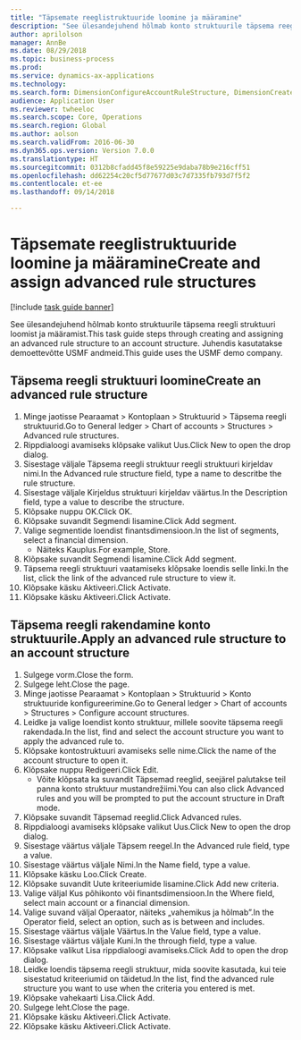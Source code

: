 ```yaml
--- 
title: "Täpsemate reeglistruktuuride loomine ja määramine"
description: "See ülesandejuhend hõlmab konto struktuurile täpsema reegli struktuuri loomist ja määramist."
author: aprilolson
manager: AnnBe
ms.date: 08/29/2018
ms.topic: business-process
ms.prod: 
ms.service: dynamics-ax-applications
ms.technology: 
ms.search.form: DimensionConfigureAccountRuleStructure, DimensionCreateAccountRuleStructure, DimensionHierarchyAddLevel, DimensionHierarchyConstraintActivate, DimensionConfigureAccountStructure, DimensionConfigureAccountRule, DimensionCreateAccountRule, DimensionSelectAccountRuleStructure
audience: Application User
ms.reviewer: twheeloc
ms.search.scope: Core, Operations
ms.search.region: Global
ms.author: aolson
ms.search.validFrom: 2016-06-30
ms.dyn365.ops.version: Version 7.0.0
ms.translationtype: HT
ms.sourcegitcommit: 0312b8cfadd45f8e59225e9daba78b9e216cff51
ms.openlocfilehash: dd62254c20cf5d77677d03c7d7335fb793d7f5f2
ms.contentlocale: et-ee
ms.lasthandoff: 09/14/2018

---
```

# <a name="create-and-assign-advanced-rule-structures"></a><span data-ttu-id="95da2-103">Täpsemate reeglistruktuuride loomine ja määramine</span><span class="sxs-lookup"><span data-stu-id="95da2-103">Create and assign advanced rule structures</span></span>

[!include [task guide banner](../../includes/task-guide-banner.md)]

<span data-ttu-id="95da2-104">See ülesandejuhend hõlmab konto struktuurile täpsema reegli struktuuri loomist ja määramist.</span><span class="sxs-lookup"><span data-stu-id="95da2-104">This task guide steps through creating and assigning an advanced rule structure to an account structure.</span></span> <span data-ttu-id="95da2-105">Juhendis kasutatakse demoettevõtte USMF andmeid.</span><span class="sxs-lookup"><span data-stu-id="95da2-105">This guide uses the USMF demo company.</span></span>


## <a name="create-an-advanced-rule-structure"></a><span data-ttu-id="95da2-106">Täpsema reegli struktuuri loomine</span><span class="sxs-lookup"><span data-stu-id="95da2-106">Create an advanced rule structure</span></span>
1. <span data-ttu-id="95da2-107">Minge jaotisse Pearaamat > Kontoplaan > Struktuurid > Täpsema reegli struktuurid.</span><span class="sxs-lookup"><span data-stu-id="95da2-107">Go to General ledger > Chart of accounts > Structures > Advanced rule structures.</span></span>
2. <span data-ttu-id="95da2-108">Rippdialoogi avamiseks klõpsake valikut Uus.</span><span class="sxs-lookup"><span data-stu-id="95da2-108">Click New to open the drop dialog.</span></span>
3. <span data-ttu-id="95da2-109">Sisestage väljale Täpsema reegli struktuur reegli struktuuri kirjeldav nimi.</span><span class="sxs-lookup"><span data-stu-id="95da2-109">In the Advanced rule structure field, type a name to descritbe the rule structure.</span></span>
4. <span data-ttu-id="95da2-110">Sisestage väljale Kirjeldus struktuuri kirjeldav väärtus.</span><span class="sxs-lookup"><span data-stu-id="95da2-110">In the Description field, type a value to describe the structure.</span></span>
5. <span data-ttu-id="95da2-111">Klõpsake nuppu OK.</span><span class="sxs-lookup"><span data-stu-id="95da2-111">Click OK.</span></span>
6. <span data-ttu-id="95da2-112">Klõpsake suvandit Segmendi lisamine.</span><span class="sxs-lookup"><span data-stu-id="95da2-112">Click Add segment.</span></span>
7. <span data-ttu-id="95da2-113">Valige segmentide loendist finantsdimensioon.</span><span class="sxs-lookup"><span data-stu-id="95da2-113">In the list of segments, select a financial dimension.</span></span>
    * <span data-ttu-id="95da2-114">Näiteks Kauplus.</span><span class="sxs-lookup"><span data-stu-id="95da2-114">For example, Store.</span></span>  
8. <span data-ttu-id="95da2-115">Klõpsake suvandit Segmendi lisamine.</span><span class="sxs-lookup"><span data-stu-id="95da2-115">Click Add segment.</span></span>
9. <span data-ttu-id="95da2-116">Täpsema reegli struktuuri vaatamiseks klõpsake loendis selle linki.</span><span class="sxs-lookup"><span data-stu-id="95da2-116">In the list, click the link of the advanced rule structure to view it.</span></span>
10. <span data-ttu-id="95da2-117">Klõpsake käsku Aktiveeri.</span><span class="sxs-lookup"><span data-stu-id="95da2-117">Click Activate.</span></span>
11. <span data-ttu-id="95da2-118">Klõpsake käsku Aktiveeri.</span><span class="sxs-lookup"><span data-stu-id="95da2-118">Click Activate.</span></span>

## <a name="apply-an-advanced-rule-structure-to-an-account-structure"></a><span data-ttu-id="95da2-119">Täpsema reegli rakendamine konto struktuurile.</span><span class="sxs-lookup"><span data-stu-id="95da2-119">Apply an advanced rule structure to an account structure</span></span>
1. <span data-ttu-id="95da2-120">Sulgege vorm.</span><span class="sxs-lookup"><span data-stu-id="95da2-120">Close the form.</span></span>
2. <span data-ttu-id="95da2-121">Sulgege leht.</span><span class="sxs-lookup"><span data-stu-id="95da2-121">Close the page.</span></span>
3. <span data-ttu-id="95da2-122">Minge jaotisse Pearaamat > Kontoplaan > Struktuurid > Konto struktuuride konfigureerimine.</span><span class="sxs-lookup"><span data-stu-id="95da2-122">Go to General ledger > Chart of accounts > Structures > Configure account structures.</span></span>
4. <span data-ttu-id="95da2-123">Leidke ja valige loendist konto struktuur, millele soovite täpsema reegli rakendada.</span><span class="sxs-lookup"><span data-stu-id="95da2-123">In the list, find and select the account structure you want to apply the advanced rule to.</span></span>
5. <span data-ttu-id="95da2-124">Klõpsake kontostruktuuri avamiseks selle nime.</span><span class="sxs-lookup"><span data-stu-id="95da2-124">Click the name of the account structure to open it.</span></span>
6. <span data-ttu-id="95da2-125">Klõpsake nuppu Redigeeri.</span><span class="sxs-lookup"><span data-stu-id="95da2-125">Click Edit.</span></span>
    * <span data-ttu-id="95da2-126">Võite klõpsata ka suvandit Täpsemad reeglid, seejärel palutakse teil panna konto struktuur mustandrežiimi.</span><span class="sxs-lookup"><span data-stu-id="95da2-126">You can also click Advanced rules and you will be prompted to put the account structure in Draft mode.</span></span>  
7. <span data-ttu-id="95da2-127">Klõpsake suvandit Täpsemad reeglid.</span><span class="sxs-lookup"><span data-stu-id="95da2-127">Click Advanced rules.</span></span>
8. <span data-ttu-id="95da2-128">Rippdialoogi avamiseks klõpsake valikut Uus.</span><span class="sxs-lookup"><span data-stu-id="95da2-128">Click New to open the drop dialog.</span></span>
9. <span data-ttu-id="95da2-129">Sisestage väärtus väljale Täpsem reegel.</span><span class="sxs-lookup"><span data-stu-id="95da2-129">In the Advanced rule field, type a value.</span></span>
10. <span data-ttu-id="95da2-130">Sisestage väärtus väljale Nimi.</span><span class="sxs-lookup"><span data-stu-id="95da2-130">In the Name field, type a value.</span></span>
11. <span data-ttu-id="95da2-131">Klõpsake käsku Loo.</span><span class="sxs-lookup"><span data-stu-id="95da2-131">Click Create.</span></span>
12. <span data-ttu-id="95da2-132">Klõpsake suvandit Uute kriteeriumide lisamine.</span><span class="sxs-lookup"><span data-stu-id="95da2-132">Click Add new criteria.</span></span>
13. <span data-ttu-id="95da2-133">Valige väljal Kus põhikonto või finantsdimensioon.</span><span class="sxs-lookup"><span data-stu-id="95da2-133">In the Where field, select main account or a financial dimension.</span></span>
14. <span data-ttu-id="95da2-134">Valige suvand väljal Operaator, näiteks „vahemikus ja hõlmab”.</span><span class="sxs-lookup"><span data-stu-id="95da2-134">In the Operator field, select an option, such as is between and includes.</span></span>
15. <span data-ttu-id="95da2-135">Sisestage väärtus väljale Väärtus.</span><span class="sxs-lookup"><span data-stu-id="95da2-135">In the Value field, type a value.</span></span>
16. <span data-ttu-id="95da2-136">Sisestage väärtus väljale Kuni.</span><span class="sxs-lookup"><span data-stu-id="95da2-136">In the through field, type a value.</span></span>
17. <span data-ttu-id="95da2-137">Klõpsake valikut Lisa rippdialoogi avamiseks.</span><span class="sxs-lookup"><span data-stu-id="95da2-137">Click Add to open the drop dialog.</span></span>
18. <span data-ttu-id="95da2-138">Leidke loendis täpsema reegli struktuur, mida soovite kasutada, kui teie sisestatud kriteeriumid on täidetud.</span><span class="sxs-lookup"><span data-stu-id="95da2-138">In the list, find the advanced rule structure you want to use when the criteria you entered is met.</span></span>
19. <span data-ttu-id="95da2-139">Klõpsake vahekaarti Lisa.</span><span class="sxs-lookup"><span data-stu-id="95da2-139">Click Add.</span></span>
20. <span data-ttu-id="95da2-140">Sulgege leht.</span><span class="sxs-lookup"><span data-stu-id="95da2-140">Close the page.</span></span>
21. <span data-ttu-id="95da2-141">Klõpsake käsku Aktiveeri.</span><span class="sxs-lookup"><span data-stu-id="95da2-141">Click Activate.</span></span>
22. <span data-ttu-id="95da2-142">Klõpsake käsku Aktiveeri.</span><span class="sxs-lookup"><span data-stu-id="95da2-142">Click Activate.</span></span>


